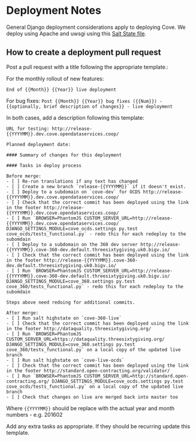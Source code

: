 # Deployment Notes

General Django deployment considerations apply to deploying Cove. We deploy using Apache and uwsgi using this  [Salt State file](https://github.com/OpenDataServices/opendataservices-deploy/blob/master/salt/cove.sls).

## How to create a deployment pull request


Post a pull request with a title following the appropriate template.:

For the monthly rollout of new features:
```
End of {{Month}} {{Year}} live deployment 
```

For bug fixes:
``
Post {{Month}} {{Year}} bug fixes ({{Num}}) - {{optionally, brief description of changes}} - live deployment 
``

In both cases, add a description following this template:
```
URL for testing: http://release-{{YYYYMM}}.dev.cove.opendataservices.coop/

Planned deployment date: 

#### Summary of changes for this deployment

#### Tasks in deploy process

Before merge:
- [ ] Re-run translations if any text has changed
- [ ] Create a new branch `release-{{YYYYMM}}` if it doesn't exist.
- [ ] Deploy to a subdomain on `cove-dev` for OCDS http://release-{{YYYYMM}}.dev.cove.opendataservices.coop/
- [ ] Check that the correct commit has been deployed using the link in the footer http://release-{{YYYYMM}}.dev.cove.opendataservices.coop/
- [ ] Run `BROWSER=PhantomJS CUSTOM_SERVER_URL=http://release-{{YYYYMM}}.dev.cove.opendataservices.coop/ DJANGO_SETTINGS_MODULE=cove_ocds.settings py.test cove_ocds/tests_functional.py` - redo this for each redeploy to the subomdain
- [ ] Deploy to a subdomain on the 360 dev server http://release-{{YYYYMM}}.cove-360-dev.default.threesixtygiving.uk0.bigv.io/
- [ ] Check that the correct commit has been deployed using the link in the footer http://release-{{YYYYMM}}.cove-360-dev.default.threesixtygiving.uk0.bigv.io/ 
- [ ] Run `BROWSER=PhantomJS CUSTOM_SERVER_URL=http://release-{{YYYYMM}}.cove-360-dev.default.threesixtygiving.uk0.bigv.io/  DJANGO_SETTINGS_MODULE=cove_360.settings py.test cove_360/tests_functional.py` - redo this for each redeploy to the subomdain

Steps above need redoing for additional commits.

After merge:
- [ ] Run salt highstate on `cove-360-live`
- [ ] Check that the correct commit has been deployed using the link in the footer http://dataquality.threesixtygiving.org/
- [ ] Run `BROWSER=PhantomJS CUSTOM_SERVER_URL=https://dataquality.threesixtygiving.org/ DJANGO_SETTINGS_MODULE=cove_360.settings py.test cove_360/tests_functional.py` on a local copy of the updated live branch
- [ ] Run salt highstate on `cove-live-ocds`
- [ ] Check that the correct commit has been deployed using the link in the footer http://standard.open-contracting.org/validator/
- [ ] Run `BROWSER=PhantomJS CUSTOM_SERVER_URL=http://standard.open-contracting.org/ DJANGO_SETTINGS_MODULE=cove_ocds.settings py.test cove_ocds/tests_functional.py` on a local copy of the updated live branch
- [ ] Check that changes on live are merged back into master too
```

Where `{{YYYYMM}}` should be replace with the actual year and month numbers - e.g. 201602

Add any extra tasks as appropriate. If they should be recurring update this template.
